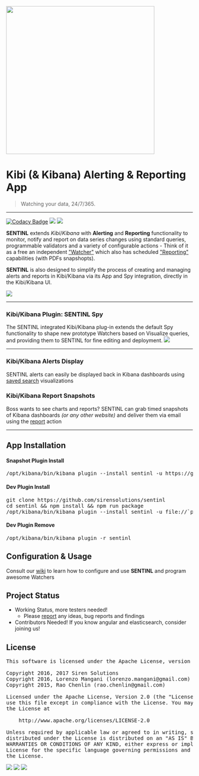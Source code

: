 <img src="http://i.imgur.com/s4TKpbF.png" width="400"/>

# Kibi (& Kibana) Alerting & Reporting App

> Watching your data, 24/7/365. 

---
[![Codacy Badge](https://api.codacy.com/project/badge/Grade/77b040968c354d6597ff60a615195a1a)](https://www.codacy.com/app/lorenzo-mangani/sentinl?utm_source=github.com&amp;utm_medium=referral&amp;utm_content=sirensolutions/sentinl&amp;utm_campaign=Badge_Grade)
<img src="https://img.shields.io/badge/kibana-4.5+-green.svg"/>
<img src="https://img.shields.io/badge/elasticsearch-2.*-green.svg"/>


**SENTINL** extends *Kibi*/*Kibana* with **Alerting** and **Reporting** functionality to monitor, notify and report on data series changes using standard queries, programmable validators and a variety of configurable actions - Think of it as a free an independent ["Watcher"](https://www.elastic.co/guide/en/watcher/current/introduction.html) which also has scheduled ["Reporting"](https://www.elastic.co/products/reporting) capabilities (with PDFs snapshopts).

**SENTINL** is also designed to simplify the process of creating and managing alerts and reports in Kibi/Kibana via its App and Spy integration, directly in the Kibi/Kibana UI.

<!--<img src="http://i.imgur.com/aDHvUxf.png" width="400" /> -->

<img src="http://i.imgur.com/Pj1usin.gif" />

---

### Kibi/Kibana Plugin: SENTINL Spy
The SENTINL integrated Kibi/Kibana plug-in extends the default Spy functionality to shape new prototype Watchers based on Visualize queries, and providing them to SENTINL for fine editing and deployment.
<img src="http://i.imgur.com/4lDTOVR.png" />

---

### Kibi/Kibana Alerts Display
SENTINL alerts can easily be displayed back in Kibana dashboards using [saved search](https://github.com/sirensolutions/sentinl/wiki/KAAE-Alerts-in-Dashboard) visualizations

### Kibi/Kibana Report Snapshots
Boss wants to see charts and reports? SENTINL can grab timed snapshots of Kibana dashboards _(or any other website)_ and deliver them via email using the [report](https://github.com/sirensolutions/sentinl/wiki/KAAE-Report-Example) action


--------------

## App Installation

#### Snapshot Plugin Install
<pre>
/opt/kibana/bin/kibana plugin --install sentinl -u https://github.com/sirensolutions/sentinl/releases/download/snapshot/sentinl-latest.tar.gz
</pre>

#### Dev Plugin Install
<pre>
git clone https://github.com/sirensolutions/sentinl
cd sentinl && npm install && npm run package
/opt/kibana/bin/kibana plugin --install sentinl -u file://`pwd`/sentinl-latest.tar.gz
</pre>

#### Dev Plugin Remove
<pre>
/opt/kibana/bin/kibana plugin -r sentinl
</pre>

## Configuration & Usage

Consult our [wiki](https://github.com/sirensolutions/sentinl/wiki) to learn how to configure and use **SENTINL** and program awesome Watchers


## Project Status 

* Working Status, more testers needed!
  * Please [report](https://github.com/sirensolutions/sentinl/issues) any ideas, bug reports and findings
* Contributors Needed! If you know angular and elasticsearch, consider joining us!
 


 
## License
<pre>
This software is licensed under the Apache License, version 2 ("ALv2"), quoted below.

Copyright 2016, 2017 Siren Solutions
Copyright 2016, Lorenzo Mangani (lorenzo.mangani@gmail.com)
Copyright 2015, Rao Chenlin (rao.chenlin@gmail.com)

Licensed under the Apache License, Version 2.0 (the "License"); you may not
use this file except in compliance with the License. You may obtain a copy of
the License at

    http://www.apache.org/licenses/LICENSE-2.0

Unless required by applicable law or agreed to in writing, software
distributed under the License is distributed on an "AS IS" BASIS, WITHOUT
WARRANTIES OR CONDITIONS OF ANY KIND, either express or implied. See the
License for the specific language governing permissions and limitations under
the License.
</pre>

<img src="https://img.shields.io/github/license/sirensolutions/sentinl-private.svg"/>
<img src="https://img.shields.io/badge/made%20with-love-red.svg"/>
<img src="https://img.shields.io/badge/made%20with-nano-blue.svg"/>
